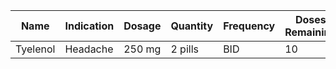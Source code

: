 | **Name** | **Indication** | **Dosage** | **Quantity** | **Frequency** | **Doses Remaining** | **Restrictions** | **Progress Variables** |
|----------|----------------|------------|--------------|---------------|---------------------|------------------|------------------------|
| Tyelenol | Headache | 250 mg | 2 pills | BID | 10 | [1,5] | [2, 4] |
